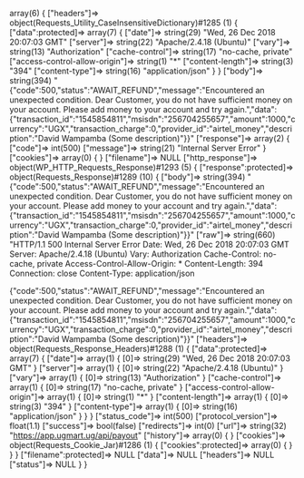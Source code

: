 array(6) {
  ["headers"]=>
  object(Requests_Utility_CaseInsensitiveDictionary)#1285 (1) {
    ["data":protected]=>
    array(7) {
      ["date"]=>
      string(29) "Wed, 26 Dec 2018 20:07:03 GMT"
      ["server"]=>
      string(22) "Apache/2.4.18 (Ubuntu)"
      ["vary"]=>
      string(13) "Authorization"
      ["cache-control"]=>
      string(17) "no-cache, private"
      ["access-control-allow-origin"]=>
      string(1) "*"
      ["content-length"]=>
      string(3) "394"
      ["content-type"]=>
      string(16) "application/json"
    }
  }
  ["body"]=>
  string(394) "{"code":500,"status":"AWAIT_REFUND","message":"Encountered an unexpected condition. Dear Customer, you do not have sufficient money on your account. Please add money to your account and try again.","data":{"transaction_id":"1545854811","msisdn":"256704255657","amount":1000,"currency":"UGX","transaction_charge":0,"provider_id":"airtel_money","description":"David Wampamba (Some description)"}}"
  ["response"]=>
  array(2) {
    ["code"]=>
    int(500)
    ["message"]=>
    string(21) "Internal Server Error"
  }
  ["cookies"]=>
  array(0) {
  }
  ["filename"]=>
  NULL
  ["http_response"]=>
  object(WP_HTTP_Requests_Response)#1293 (5) {
    ["response":protected]=>
    object(Requests_Response)#1289 (10) {
      ["body"]=>
      string(394) "{"code":500,"status":"AWAIT_REFUND","message":"Encountered an unexpected condition. Dear Customer, you do not have sufficient money on your account. Please add money to your account and try again.","data":{"transaction_id":"1545854811","msisdn":"256704255657","amount":1000,"currency":"UGX","transaction_charge":0,"provider_id":"airtel_money","description":"David Wampamba (Some description)"}}"
      ["raw"]=>
      string(660) "HTTP/1.1 500 Internal Server Error
Date: Wed, 26 Dec 2018 20:07:03 GMT
Server: Apache/2.4.18 (Ubuntu)
Vary: Authorization
Cache-Control: no-cache, private
Access-Control-Allow-Origin: *
Content-Length: 394
Connection: close
Content-Type: application/json

{"code":500,"status":"AWAIT_REFUND","message":"Encountered an unexpected condition. Dear Customer, you do not have sufficient money on your account. Please add money to your account and try again.","data":{"transaction_id":"1545854811","msisdn":"256704255657","amount":1000,"currency":"UGX","transaction_charge":0,"provider_id":"airtel_money","description":"David Wampamba (Some description)"}}"
      ["headers"]=>
      object(Requests_Response_Headers)#1288 (1) {
        ["data":protected]=>
        array(7) {
          ["date"]=>
          array(1) {
            [0]=>
            string(29) "Wed, 26 Dec 2018 20:07:03 GMT"
          }
          ["server"]=>
          array(1) {
            [0]=>
            string(22) "Apache/2.4.18 (Ubuntu)"
          }
          ["vary"]=>
          array(1) {
            [0]=>
            string(13) "Authorization"
          }
          ["cache-control"]=>
          array(1) {
            [0]=>
            string(17) "no-cache, private"
          }
          ["access-control-allow-origin"]=>
          array(1) {
            [0]=>
            string(1) "*"
          }
          ["content-length"]=>
          array(1) {
            [0]=>
            string(3) "394"
          }
          ["content-type"]=>
          array(1) {
            [0]=>
            string(16) "application/json"
          }
        }
      }
      ["status_code"]=>
      int(500)
      ["protocol_version"]=>
      float(1.1)
      ["success"]=>
      bool(false)
      ["redirects"]=>
      int(0)
      ["url"]=>
      string(32) "https://app.ugmart.ug/api/payout"
      ["history"]=>
      array(0) {
      }
      ["cookies"]=>
      object(Requests_Cookie_Jar)#1286 (1) {
        ["cookies":protected]=>
        array(0) {
        }
      }
    }
    ["filename":protected]=>
    NULL
    ["data"]=>
    NULL
    ["headers"]=>
    NULL
    ["status"]=>
    NULL
  }
}